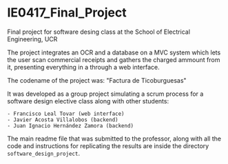 # IE0417_Final_Project
Final project for software desing class at the School of Electrical Engineering, UCR

The project integrates an OCR and a database on a MVC system which lets the user scan commercial receipts and gathers the charged ammount from it, presenting everything in a through a web interface.

The codename of the project was: "Factura de Ticoburguesas"

It was developed as a group project simulating a scrum process for a software design elective class along with other students:

    - Francisco Leal Tovar (web interface)
    - Javier Acosta Villalobos (backend)
    - Juan Ignacio Hernández Zamora (backend)

The main readme file that was submitted to the professor, along with all the code and instructions for replicating the results are inside the directory `software_design_project`.
